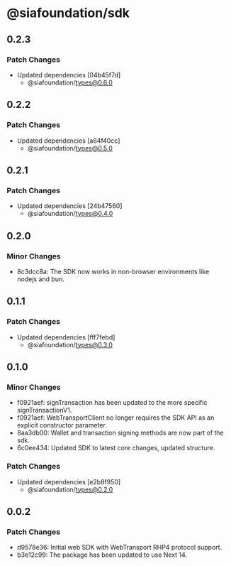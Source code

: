 # @siafoundation/sdk

## 0.2.3

### Patch Changes

- Updated dependencies [04b45f7d]
  - @siafoundation/types@0.6.0

## 0.2.2

### Patch Changes

- Updated dependencies [a64f40cc]
  - @siafoundation/types@0.5.0

## 0.2.1

### Patch Changes

- Updated dependencies [24b47560]
  - @siafoundation/types@0.4.0

## 0.2.0

### Minor Changes

- 8c3dcc8a: The SDK now works in non-browser environments like nodejs and bun.

## 0.1.1

### Patch Changes

- Updated dependencies [fff7febd]
  - @siafoundation/types@0.3.0

## 0.1.0

### Minor Changes

- f0921aef: signTransaction has been updated to the more specific signTransactionV1.
- f0921aef: WebTransportClient no longer requires the SDK API as an explicit constructor parameter.
- 8aa3db00: Wallet and transaction signing methods are now part of the sdk.
- 6c0ee434: Updated SDK to latest core changes, updated structure.

### Patch Changes

- Updated dependencies [e2b8f950]
  - @siafoundation/types@0.2.0

## 0.0.2

### Patch Changes

- d9578e36: Initial web SDK with WebTransport RHP4 protocol support.
- b3e12c99: The package has been updated to use Next 14.
